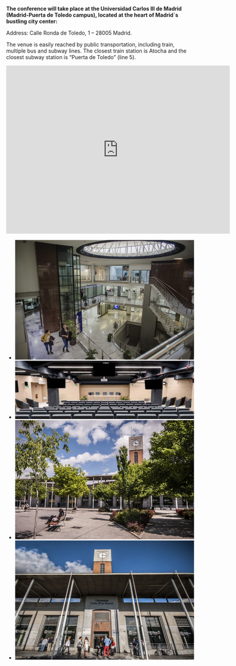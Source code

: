 **The conference will take place at the Universidad Carlos III de Madrid (Madrid-Puerta de Toledo campus), located at the heart of Madrid´s bustling city center:**

Address: 
Calle Ronda de Toledo, 1 – 28005 Madrid. 

The venue is easily reached by public transportation, including train, multiple bus and subway lines. 
The closest train station is Atocha and the closest subway station is “Puerta de Toledo” (line 5).  

<iframe src="https://www.google.com/maps/embed?pb=!1m18!1m12!1m3!1d564.7062840143324!2d-3.7096335908730373!3d40.407134046730256!2m3!1f0!2f0!3f0!3m2!1i1024!2i768!4f13.1!3m3!1m2!1s0xd4227d124e99209%3A0xae3187b0fd8c9227!2sUniversidad%20Carlos%20III%20de%20Madrid-Puerta%20de%20Toledo%20Campus!5e0!3m2!1ses-419!2ses!4v1761496711361!5m2!1ses-419!2ses" width="600" height="450" style="border:0;" allowfullscreen="" loading="lazy" referrerpolicy="no-referrer-when-downgrade"></iframe>


<div class="grid cards" markdown>

- ![Descripción foto 4](../assets/imgs/puertatoledo/45126515082_d98da01779_k.jpg)
- ![Descripción foto 3](../assets/imgs/puertatoledo/1371334726624.jpg)
- ![Descripción foto 2](../assets/imgs/puertatoledo/campusPuertaToledo.jpg)
- ![Descripción foto 1](../assets/imgs/puertatoledo/UC3M-Entrada-Principal.jpg)

</div>